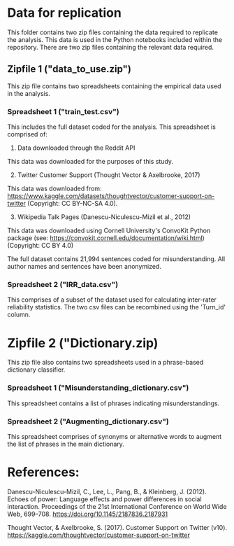 # Data for replication

This folder contains two zip files containing the data required to replicate the analysis. This data is used in the Python notebooks included within the repository.
There are two zip files containing the relevant data required.

## Zipfile 1 ("data_to_use.zip")

This zip file contains two spreadsheets containing the empirical data used in the analysis.

### Spreadsheet 1 ("train_test.csv") 

This includes the full dataset coded for the analysis. This spreadsheet is comprised of:

1. Data downloaded through the Reddit API

This data was downloaded for the purposes of this study.

2. Twitter Customer Support (Thought Vector & Axelbrooke, 2017)

This data was downloaded from: https://www.kaggle.com/datasets/thoughtvector/customer-support-on-twitter (Copyright: CC BY-NC-SA 4.0).

3. Wikipedia Talk Pages (Danescu-Niculescu-Mizil et al., 2012)

This data was downloaded using Cornell University's ConvoKit Python package (see: https://convokit.cornell.edu/documentation/wiki.html) (Copyright: CC BY 4.0)

The full dataset contains 21,994 sentences coded for misunderstanding. All author names and sentences have been anonymized.

### Spreadsheet 2 ("IRR_data.csv") 

This comprises of a subset of the dataset used for calculating inter-rater reliability statistics. The two csv files can be recombined using the 'Turn_id' column.

# Zipfile 2 ("Dictionary.zip)

This zip file also contains two spreadsheets used in a phrase-based dictionary classifier. 

### Spreadsheet 1 ("Misunderstanding_dictionary.csv")

This spreadsheet contains a list of phrases indicating misunderstandings. 

### Spreadsheet 2 ("Augmenting_dictionary.csv")

This spreadsheet comprises of synonyms or alternative words to augment the list of phrases in the main dictionary.

# References: 

Danescu-Niculescu-Mizil, C., Lee, L., Pang, B., & Kleinberg, J. (2012). Echoes of power: Language effects and power differences in social interaction. Proceedings of the 21st International Conference on World Wide Web, 699–708. https://doi.org/10.1145/2187836.2187931

Thought Vector, & Axelbrooke, S. (2017). Customer Support on Twitter (v10). https://kaggle.com/thoughtvector/customer-support-on-twitter
